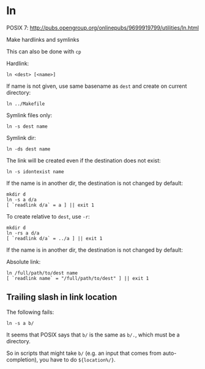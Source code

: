 # ln

POSIX 7: <http://pubs.opengroup.org/onlinepubs/9699919799/utilities/ln.html>

Make hardlinks and symlinks

This can also be done with `cp`

Hardlink:

    ln <dest> [<name>]

If name is not given, use same basename as `dest` and create on current directory:

    ln ../Makefile

Symlink files only:

    ln -s dest name

Symlink dir:

    ln -ds dest name

The link will be created even if the destination does not exist:

    ln -s idontexist name

If the name is in another dir, the destination is not changed by default:

    mkdir d
    ln -s a d/a
    [ `readlink d/a` = a ] || exit 1

To create relative to `dest`, use `-r`:

    mkdir d
    ln -rs a d/a
    [ `readlink d/a` = ../a ] || exit 1

If the name is in another dir, the destination is not changed by default:

Absolute link:

    ln /full/path/to/dest name
    [ `readlink name` = "/full/path/to/dest" ] || exit 1

## Trailing slash in link location

The following fails:

    ln -s a b/

It seems that POSIX says that `b/` is the same as `b/.`, which must be a directory.

So in scripts that might take `b/` (e.g. an input that comes from auto-completion), you have to do `${location%/}`.
